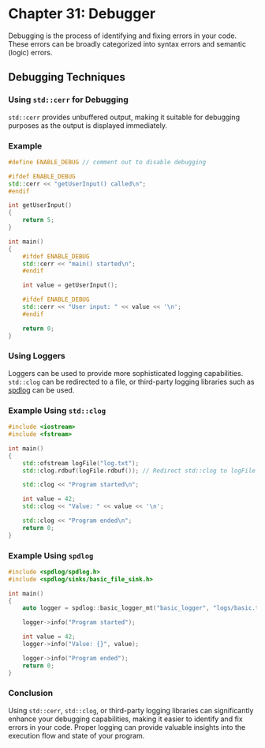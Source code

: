 # Chapter 31: Debugger

Debugging is the process of identifying and fixing errors in your code. These errors can be broadly categorized into syntax errors and semantic (logic) errors.

## Debugging Techniques

### Using `std::cerr` for Debugging

`std::cerr` provides unbuffered output, making it suitable for debugging purposes as the output is displayed immediately.

### Example

```cpp
#define ENABLE_DEBUG // comment out to disable debugging

#ifdef ENABLE_DEBUG
std::cerr << "getUserInput() called\n";
#endif

int getUserInput()
{
    return 5;
}

int main()
{
    #ifdef ENABLE_DEBUG
    std::cerr << "main() started\n";
    #endif

    int value = getUserInput();

    #ifdef ENABLE_DEBUG
    std::cerr << "User input: " << value << '\n';
    #endif

    return 0;
}
```

### Using Loggers

Loggers can be used to provide more sophisticated logging capabilities. `std::clog` can be redirected to a file, or third-party logging libraries such as [spdlog](https://github.com/gabime/spdlog) can be used.

### Example Using `std::clog`

```cpp
#include <iostream>
#include <fstream>

int main()
{
    std::ofstream logFile("log.txt");
    std::clog.rdbuf(logFile.rdbuf()); // Redirect std::clog to logFile

    std::clog << "Program started\n";

    int value = 42;
    std::clog << "Value: " << value << '\n';

    std::clog << "Program ended\n";
    return 0;
}
```

### Example Using `spdlog`

```cpp
#include <spdlog/spdlog.h>
#include <spdlog/sinks/basic_file_sink.h>

int main()
{
    auto logger = spdlog::basic_logger_mt("basic_logger", "logs/basic.txt");

    logger->info("Program started");

    int value = 42;
    logger->info("Value: {}", value);

    logger->info("Program ended");
    return 0;
}
```

### Conclusion

Using `std::cerr`, `std::clog`, or third-party logging libraries can significantly enhance your debugging capabilities, making it easier to identify and fix errors in your code. Proper logging can provide valuable insights into the execution flow and state of your program.
